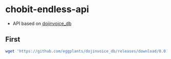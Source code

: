 # chobit-endless-api

- API based on [dojinvoice_db](https://github.com/eggplants/dojinvoice_db)

## First

```bash
wget 'https://github.com/eggplants/dojinvoice_db/releases/download/0.0.3/dojinvoice.db'
```
